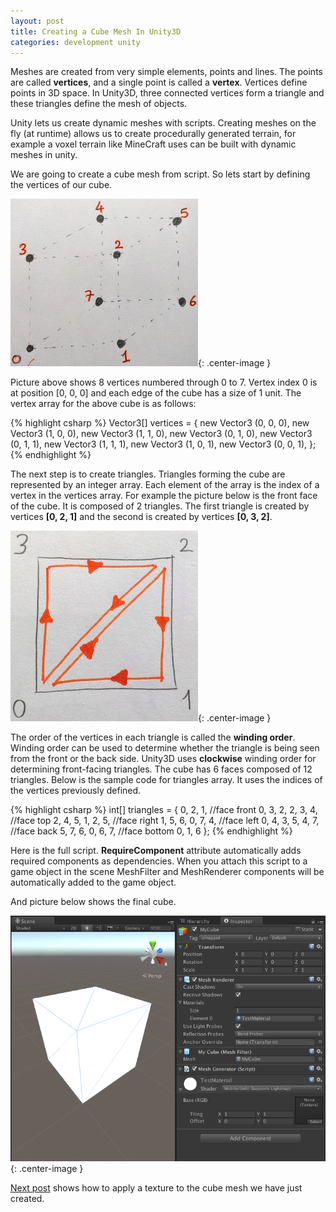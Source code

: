 ```yaml
---
layout: post
title: Creating a Cube Mesh In Unity3D
categories: development unity
---
```

Meshes are created from very simple elements, points and lines. The points are called **vertices**, and a single point is called a **vertex**. Vertices define points in 3D space. In Unity3D, three connected vertices form a triangle and these triangles define the mesh of objects.

Unity lets us create dynamic meshes with scripts. Creating meshes on the fly (at runtime) allows us to create procedurally generated terrain, for example a voxel terrain like MineCraft uses can be built with dynamic meshes in unity. 

We are going to create a cube mesh from script. So lets start by defining the vertices of our cube. 

![Cube Vertices](/assets/dynamic_meshes/cube_vertices.jpg){: .center-image }

Picture above shows 8 vertices numbered through 0 to 7. Vertex index 0 is at position [0, 0, 0] and each edge of the cube has a size of  1 unit. The vertex array for the above cube is as follows:

{% highlight csharp %}
Vector3[] vertices = {
	new Vector3 (0, 0, 0),
	new Vector3 (1, 0, 0),
	new Vector3 (1, 1, 0),
	new Vector3 (0, 1, 0),
	new Vector3 (0, 1, 1),
	new Vector3 (1, 1, 1),
	new Vector3 (1, 0, 1),
	new Vector3 (0, 0, 1),
};
{% endhighlight %}

The next step is to create triangles. Triangles forming the cube are represented by an integer array. Each element of the array is the index of a vertex in the vertices array. For example the picture below is the front face of the cube. It is composed of 2 triangles. The first triangle is created by vertices __[0, 2, 1]__ and the second is created by vertices __[0, 3, 2]__.

![Cube Triangles](/assets/dynamic_meshes/cube_triangles.jpg){: .center-image }

The order of the vertices in each triangle is called the **winding order**. Winding order can be used to determine whether the triangle is being seen from the front or the back side. Unity3D uses **clockwise** winding order for determining front-facing triangles. The cube has 6 faces composed of 12 triangles. Below is the sample code for triangles array. It uses the indices of the vertices previously defined.

{% highlight csharp %}
int[] triangles = {
	0, 2, 1, //face front
	0, 3, 2,
	2, 3, 4, //face top
	2, 4, 5,
	1, 2, 5, //face right
	1, 5, 6,
	0, 7, 4, //face left
	0, 4, 3,
	5, 4, 7, //face back
	5, 7, 6,
	0, 6, 7, //face bottom
	0, 1, 6
};
{% endhighlight %}

Here is the full script. **RequireComponent** attribute automatically adds required components as dependencies. When you attach this script to a game object in the scene MeshFilter and MeshRenderer components will be automatically added to the game object.

<script src="https://gist.github.com/ilkinulas/ba3d6fb606a764e5b6637bac0374f6f0.js"></script>

And picture below shows the final cube. 

![Cube Vertices](/assets/dynamic_meshes/cube_unity_screenshot.png){: .center-image }

[Next post](/development/unity/2016/05/06/uv-mapping.html) shows how to apply a texture to the cube mesh we have just created.
